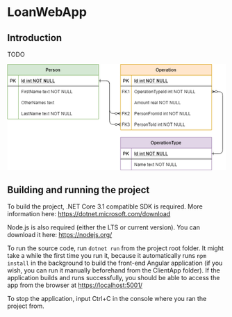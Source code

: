 # LoanWebApp

## Introduction

TODO

![ER Diagram](assets/LoanWebAppERDiagram.png)

## Building and running the project

To build the project, .NET Core 3.1 compatible SDK is required. More information here: <https://dotnet.microsoft.com/download>

Node.js is also required (either the LTS or current version). You can download it here: <https://nodejs.org/>

To run the source code, run `dotnet run` from the project root folder. It might take a while
the first time you run it, because it automatically runs `npm install` in the background to
build the front-end Angular application (if you wish, you can run it manually beforehand
from the ClientApp folder). If the application builds and runs successfully,
you should be able to access the app from the browser at <https://localhost:5001/>

To stop the application, input Ctrl+C in the console where you ran the project from.
